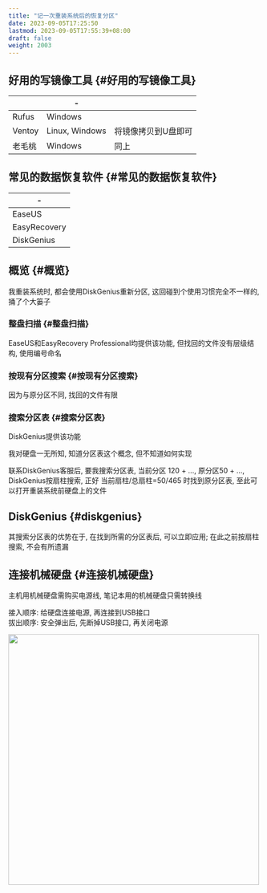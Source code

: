 ```yaml
---
title: "记一次重装系统后的恢复分区"
date: 2023-09-05T17:25:50
lastmod: 2023-09-05T17:55:39+08:00
draft: false
weight: 2003
---
```


## 好用的写镜像工具 {#好用的写镜像工具}

|        | -              |            |
|--------|----------------|------------|
| Rufus  | Windows        |            |
| Ventoy | Linux, Windows | 将镜像拷贝到U盘即可 |
| 老毛桃 | Windows        | 同上       |


## 常见的数据恢复软件 {#常见的数据恢复软件}

| -            |
|--------------|
| EaseUS       |
| EasyRecovery |
| DiskGenius   |


## 概览 {#概览}

我重装系统时, 都会使用DiskGenius重新分区, 这回碰到个使用习惯完全不一样的, 捅了个大篓子 <br/>


### 整盘扫描 {#整盘扫描}

EaseUS和EasyRecovery Professional均提供该功能, 但找回的文件没有层级结构, 使用编号命名 <br/>


### 按现有分区搜索 {#按现有分区搜索}

因为与原分区不同, 找回的文件有限 <br/>


### 搜索分区表 {#搜索分区表}

DiskGenius提供该功能 <br/>

我对硬盘一无所知, 知道分区表这个概念, 但不知道如何实现 <br/>

联系DiskGenius客服后, 要我搜索分区表, 当前分区 120 + ..., 原分区50 + ..., DiskGenius按扇柱搜索, 正好 当前扇柱/总扇柱=50/465 时找到原分区表, 至此可以打开重装系统前硬盘上的文件 <br/>


## DiskGenius {#diskgenius}

其搜索分区表的优势在于, 在找到所需的分区表后, 可以立即应用; 在此之前按扇柱搜索, 不会有所遗漏 <br/>


## 连接机械硬盘 {#连接机械硬盘}

主机用机械硬盘需购买电源线, 笔记本用的机械硬盘只需转换线 <br/>

接入顺序: 给硬盘连接电源, 再连接到USB接口 <br/>
拔出顺序: 安全弹出后, 先断掉USB接口, 再关闭电源 <br/>

<img src="/pic/brick/恢复分区/绿联.jpeg" width="500" /> <br/> <br/>

